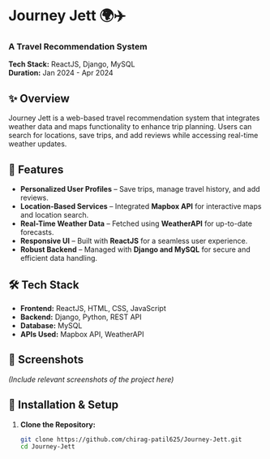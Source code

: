 # Journey Jett 🌍✈️  

### A Travel Recommendation System  
**Tech Stack:** ReactJS, Django, MySQL  
**Duration:** Jan 2024 - Apr 2024  

## ✨ Overview  
Journey Jett is a web-based travel recommendation system that integrates weather data and maps functionality to enhance trip planning. Users can search for locations, save trips, and add reviews while accessing real-time weather updates.  

## 🚀 Features  
- **Personalized User Profiles** – Save trips, manage travel history, and add reviews.  
- **Location-Based Services** – Integrated **Mapbox API** for interactive maps and location search.  
- **Real-Time Weather Data** – Fetched using **WeatherAPI** for up-to-date forecasts.  
- **Responsive UI** – Built with **ReactJS** for a seamless user experience.  
- **Robust Backend** – Managed with **Django and MySQL** for secure and efficient data handling.  

## 🛠️ Tech Stack  
- **Frontend:** ReactJS, HTML, CSS, JavaScript  
- **Backend:** Django, Python, REST API  
- **Database:** MySQL  
- **APIs Used:** Mapbox API, WeatherAPI  

## 📸 Screenshots  
_(Include relevant screenshots of the project here)_  

## 🔧 Installation & Setup  
1. **Clone the Repository:**  
   ```sh
   git clone https://github.com/chirag-patil625/Journey-Jett.git
   cd Journey-Jett
